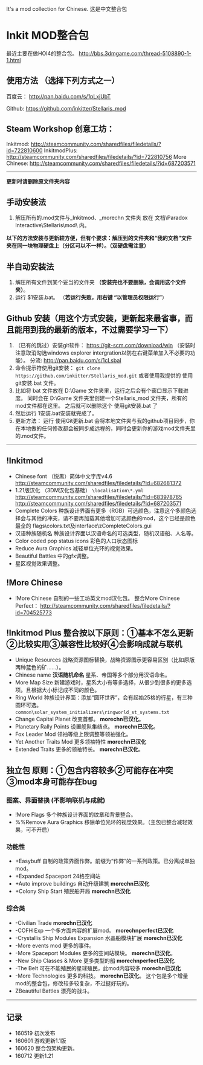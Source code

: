 It's a mod collection for Chinese. 这是中文整合包
# Inkit MOD整合包
 最近主要在做HOI4的整合包。 http://bbs.3dmgame.com/thread-5108890-1-1.html
 
## 使用方法 （选择下列方式之一）

百度云： http://pan.baidu.com/s/1pLxjUbT 

Github: https://github.com/inkitter/Stellaris_mod

## Steam Workshop 创意工坊： 

Inkitmod: http://steamcommunity.com/sharedfiles/filedetails/?id=722810600 
InkitmodPlus: http://steamcommunity.com/sharedfiles/filedetails/?id=722810756
More Chinese: http://steamcommunity.com/sharedfiles/filedetails/?id=687203571

--------

**更新时请删除原文件夹内容**

## 手动安装法
1. 解压所有的.mod文件与_Inkitmod、_morechn 文件夹 放在  文档\Paradox Interactive\Stellaris\mod\ 内。

**以下的方法安装与更新较方便，但有个要求：解压到的文件夹和“我的文档”文件夹在同一块物理硬盘上（分区可以不一样）。（双硬盘需注意）**
## 半自动安装法
1. 解压所有文件到某个妥当的文件夹 **（安装完也不要删除，会调用这个文件夹）**。
2. 运行 $1安装.bat。 （**若运行失败，用右键 “以管理员权限运行”**）

## Github 安装（用这个方式安装，更新起来最省事，而且能用到我的最新的版本，不过需要学习一下）
1. （已有的跳过）安装git软件： https://git-scm.com/download/win （安装时注意取消勾选windows explorer intergration以防在右键菜单加入不必要的功能）。 分流: http://pan.baidu.com/s/1cLsbaI
2. 命令提示符使用git安装： `` git clone https://github.com/inkitter/Stellaris_mod.git `` 或者使用我提供的 使用git安装.bat 文件。
3. 比如将 bat 文件放在 D:\Game 文件夹里，运行之后会有个窗口显示下载进度。 同时会在 D:\Game 文件夹里创建一个Stellaris_mod 文件夹，所有的mod文件都在这里。 之后就可以删除这个 使用git安装.bat 了
4. 然后运行 1安装.bat安装就完成了。
5. 更新方法： 运行 使用Git更新.bat 会将本地文件夹与我的github项目同步，你在本地做的任何修改都会被同步成远程的，同时会更新你的游戏mod文件夹里的.mod文件。

--------

## !Inkitmod
* Chinese font  （悦黑）简体中文字库v4.6  http://steamcommunity.com/sharedfiles/filedetails/?id=682681372
* 1.21版汉化 （3DM汉化包基础）  ``\localisation\*.yml`` http://steamcommunity.com/sharedfiles/filedetails/?id=683978765
http://steamcommunity.com/sharedfiles/filedetails/?id=687203571
* Complete Colors  种族设计界面有更多（RGB）可选颜色，注意这个多颜色选择会与其他的冲突，请不要再加载其他增加可选颜色的mod，这个已经是颜色最全的 flags\colors.txt及interface\zCompleteColors.gui
* 汉语种族随机名  种族设计界面以汉语命名的可选类型，随机汉语船、人名等。 
* Color coded pop status icons 彩色的人口状态图标
* Reduce Aura Graphics 减轻单位光环的视觉效果。
* Beautiful Battles 中的gfx调整。
* 星区视觉效果调整。

## !More Chinese 
* !More Chinese  自制的一些工坊英文mod汉化包。 整合More Chinese Perfect： http://steamcommunity.com/sharedfiles/filedetails/?id=704525773

## !Inkitmod Plus 整合按以下原则：①基本不怎么更新②比较实用③兼容性比较好④会影响成就与联机
* Unique Resources 战略资源图标替换，战略资源图示更容易区别（比如原版两种蓝色的矿……）。
* Chinese name **汉语随机命名** 星系、帝国等多个部分用汉语命名。
* More Map Size  新建游戏时，星系大小有等多选择，从很少到很多的更多选项。且根据大小标记成不同的颜色。
* Ring World   种族设计界面：添加“圆环世界”，会有起始25格的行星，有三种圆环可选。 ``common\solar_system_initializers\ringworld_st_systems.txt``
* Change Capital Planet 改变首都。 __morechn已汉化__。
* Planetary Rally Points 设置舰队集结点。 __morechn已汉化__。
* Fox Leader Mod 领袖等级上限调整等领袖强化。
* Yet Another Traits Mod 更多领袖特性 __morechn已汉化__
* Extended Traits  更多的领袖特长。  __morechn已汉化__。

## 独立包 原则：①包含内容较多②可能存在冲突③mod本身可能存在bug
### 图案、界面替换 (不影响联机与成就)
* !More Flags 多个种族设计界面的纹章和背景整合。
* %%Remove Aura Graphics 移除单位光环的视觉效果。（主包已整合减轻效果，可不开启）

### 功能性
* +Easybuff 自制的政策界面作弊。前缀为“作弊”的一系列政策。已分离成单独mod。 
* +Expanded Spaceport 24格空间站 
* +Auto improve buildings 自动升级建筑 __morechn已汉化__
* +Colony Ship Start 殖民船开局 __morechn已汉化__

### 综合类
* -Civilian Trade __morechn已汉化__
* -COFH Exp 一个多方面内容的扩展mod。 __morechnperfect已汉化__
* -Crystallis Ship Modules Expansion 水晶船模块扩展 __morechn已汉化__
* -More events mod 更多的事件。 
* -More Spaceport Modules  更多的空间站模块。 __morechn已汉化__。
* -New Ship Classes & More 更多类型的船 __morechnperfect已汉化__
* -The Belt 可在不能殖民的星球殖民，此mod内容较多 __morechn已汉化__
* -More Technologies  更多的科技。 __morechn已汉化__。   这个包是多个增量mod的整合包，修改较多较复杂，不过挺好玩的。
* ZBeautiful Battles 漂亮的战斗。

--------

## 记录
* 160519 初次发布
* 160601 游戏更新1.1版
* 160620 整合包架构更新。
* 160712 更新1.21
